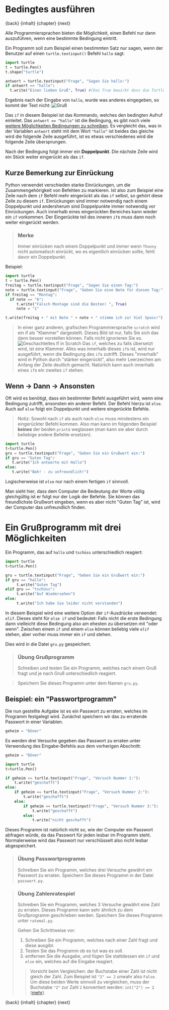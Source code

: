 # Bedingtes ausführen

{back} {inhalt} {chapter} {next}

Alle Programmiersprachen bieten die Möglichkeit, einen Befehl nur dann auszuführen, wenn eine bestimmte Bedingung eintritt.

Ein Programm soll zum Beispiel einen bestimmten Satz nur sagen, wenn der Benutzer auf einen `turtle.textinput()` Befehl `hallo` sagt:

```python
import turtle
t = turtle.Pen()
t.shape("turtle")

antwort = turtle.textinput("Frage", "Sagen Sie hallo:")
if antwort == "hallo":
  t.write("Einen lieben Gruß", True) #(Das True bewirkt dass die Turtle beim Schreiben läuft.)
```

Ergebnis nach der Eingabe von `hallo`, wurde was anderes eingegeben, so kommt der Text nicht:
![Gruß](img/einenliebengru.png)


Das `if` in diesem Beispiel ist das Kommando, welches den bedingten Aufruf einleitet. Das `antwort == "hallo"` ist die Bedingung, es gibt noch viele [weitere Möglichkeiten Bedingungen zu schreiben](Bedingungen.md). Es vergleicht das, was in der Variablen `antwort` steht mit dem Wort `"hallo"` ist beides das gleiche wird die folgende Zeile ausgeführt, ist es etwas verschiedenes wird die folgende Zeile übersprungen.

Nach der Bedingung folgt immer ein **Doppelpunkt**. Die nächste Zeile wird ein Stück weiter eingerückt als das `if`.

## Kurze Bemerkung zur **Einrückung**

Python verwendet verschieden starke Einrückungen, um die Zusammengehörigkeit von Befehlen zu markieren. Ist also zum Beispiel eine Zeile nach dem `if` Befehl mehr eingerückt als das `if` selbst, so gehört diese Zeile zu diesem `if`. Einrückungen sind immer notwendig nach einem Doppelpunkt und andersherum sind Doppelpunkte immer notwendig vor Einrückungen. Auch innerhalb eines eingerückten Bereiches kann wieder ein `if` vorkommen. Der Eingerückte teil des inneren `if`s muss dann noch weiter eingerückt werden.

> ### Merke
> Immer einrücken nach einem Doppelpunkt und immer wenn `Thonny` nicht automatisch einrückt, wo es eigentlich einrücken sollte, fehlt davor ein Doppelpunkt.

Beispiel:

```python
import turtle
t = turtle.Pen()
freitag = turtle.textinput("Frage", "Sagen Sie einen Tag:")
note = turtle.textinput("Frage", "Geben Sie eine Note für diesen Tag:")
if freitag == "Montag":
  if note == "6":
     t.write("Falsch Montage sind die Besten! ", True)
     note = "1"

t.write(freitag + " mit Note " + note + " stimme ich zu! Viel Spass!")
```

> In einer ganz anderen, grafischen Programmiersprache `scratch` wird ein if als "Klammer" dargestellt.
> Dieses Bild ist nur, falls Sie sich das dann besser vorstellen können. Falls nicht ignorieren Sie es.
> ![Geschachteltes If in Scratch](img/ifInScratch.png)
> Das `if`, welches zu falls übersetzt wird, ist eine Klammer. Alles was innerhalb dieses `if`s ist, wird nur ausgeführt, wenn die Bedingung des `if`s zutrifft. Dieses "innerhalb" wird in Python durch "stärker eingerückt", also mehr Leerzeichen am Anfang der Zeile deutlich gemacht. Natürlich kann auch innerhalb eines `if`s ein zweites `if` stehen.

## Wenn → Dann → Ansonsten

Oft wird es benötigt, dass ein bestimmter Befehl ausgeführt wird, wenn eine Bedingung zutrifft, ansonsten ein anderer Befehl. Der Befehl hierzu ist `else`. Auch auf `else` folgt ein Doppelpunkt und weitere eingerückte Befehle.

> Notiz: Sowohl nach `if` als auch nach `else` muss mindestens ein eingerückter Befehl kommen. Also man kann  im folgenden Beispiel **keines** der beiden `print`s weglassen (man kann sie aber durch beliebige andere Befehle ersetzen).

```python
import turtle
t=turtle.Pen()
gru = turtle.textinput("Frage", "Geben Sie ein Grußwort ein:")
if gru == "Guten Tag":
   t.write("Ich antworte mit Hallo")
else:
   t.write("Bah! - zu unfreundlich!")
```

Logischerweise ist `else` nur nach einem fertigen `if` sinnvoll.

Man sieht hier, dass dem Computer die Bedeutung der Worte völlig gleichgültig ist er folgt nur der Logik der Befehle. Sie können das freundlichste Grußwort eingeben, wenn es aber nicht "Guten Tag" ist, wird der Computer das unfreundlich finden.



# Ein Grußprogramm mit drei Möglichkeiten

Ein Programm, das auf `hallo` und `tschüss` unterschiedlich reagiert:

```python
import turtle
t=turtle.Pen()

gru = turtle.textinput("Frage", "Geben Sie ein Grußwort ein:")
if gru == "hallo":
     t.write("Guten Tag")
elif gru == "tschüss":
     t.write("Auf Wiedersehen")
else:
     t.write("Ich habe Sie leider nicht verstanden")
```
In diesem Beispiel wird eine weitere Option der `if`-Ausdrücke verwendet: `elif`. Dieses steht für `else if` und bedeutet: Falls nicht die erste Bedingung dann vielleicht diese Bedingung also am ehesten zu übersetzen mit "oder wenn". Zwischen einem `if` und einem `else` können beliebig viele `elif` stehen, aber vorher muss immer ein `if` und stehen.

Dies wird in die Datei `gru.py` gespeichert.

> ### Übung Grußprogramm
> Schreiben und testen Sie ein Programm, welches nach einem Gruß fragt und je nach Gruß unterschiedlich reagiert.

> Speichern Sie dieses Programm unter dem Namen `gru.py`.

## Beispiel: ein "Passwortprogramm"

Die nun  gestellte Aufgabe ist es ein Passwort zu erraten, welches im Programm festgelegt wird. Zunächst speichern wir das zu erratende Passwort in einer Variablen.
```python
geheim = "Döner"
```
Es werden drei Versuche gegeben das Passwort zu erraten unter Verwendung des Eingabe-Befehls aus dem vorherigen Abschnitt:
```python
geheim = "Döner"

import turtle
t=turtle.Pen()

if geheim == turtle.textinput("Frage", "Versuch Nummer 1:"):
    t.write("geschafft")
else:
    if geheim == turtle.textinput("Frage", "Versuch Nummer 2:"):
        t.write("geschafft")
    else:
        if geheim == turtle.textinput("Frage", "Versuch Nummer 3:"):
            t.write("geschafft")
        else:
            t.write("nicht geschafft")
```

Dieses Programm ist natürlich nicht so, wie der Computer ein Passwort abfragen würde, da das Passwort für jeden lesbar im Programm steht. Normalerweise wird das Passwort nur verschlüsselt also nicht lesbar abgespeichert.

> ### Übung Passwortprogramm
>
> Schreiben Sie ein Programm, welches drei Versuche gewährt ein Passwort zu erraten. Speichern Sie dieses Programm in der Datei `passwort.py`.
>


> ### Übung Zahlenratespiel
> Schreiben Sie ein Programm, welches 3 Versuche gewährt eine Zahl zu erraten. Dieses Programm kann sehr ähnlich zu dem Grußprogramm geschrieben werden.
> Speichern Sie dieses Programm unter `ratemal.py`.
>
> Gehen Sie Schrittweise vor:
> 1. Schreiben Sie ein Programm, welches nach einer Zahl fragt und diese ausgibt.
> 2. Testen Sie das Programm ob es tut was es soll.
> 3. entfernen Sie die Ausgabe, und fügen Sie stattdessen ein `if` und `else` ein, welches auf die Eingabe reagiert.
>> Vorsicht beim Vergleichen: der Buchstabe einer Zahl ist nicht gleich der Zahl. Zum Beispiel ist `"2" == 2` unwahr also `False`. Um diese beiden Werte sinnvoll zu vergleichen, muss der Buchstabe `"2"` zur Zahl `2` konvertiert werden: `int("2") == 2` ([mehr](Datentypen.md#umwandlung-von-datentypen)).

{back} {inhalt} {chapter} {next}
